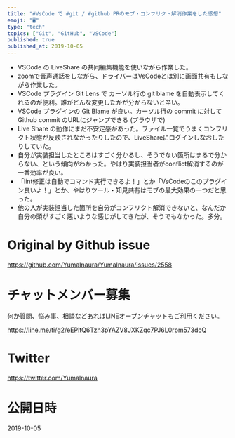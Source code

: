 ```yaml
---
title: "#VsCode で #git / #github PRのモブ・コンフリクト解消作業をした感想"
emoji: "🖥"
type: "tech"
topics: ["Git", "GitHub", "VSCode"]
published: true
published_at: 2019-10-05
---
```


- VSCode の LiveShare の共同編集機能を使いながら作業した。
- zoomで音声通話をしながら、ドライバーはVsCodeとは別に画面共有もしながら作業した。
- VSCode プラグイン Git Lens で カーソル行の git blame を自動表示してくれるのが便利。誰がどんな変更したかが分からないと辛い。
- VSCode プラグインの Git Blame が良い。カーソル行の commit に対して Github commit のURLにジャンプできる (ブラウザで)
- Live Share の動作にまだ不安定感があった。ファイル一覧でうまくコンフリクト状態が反映されなかったりしたので、LiveShareにログインしなおしたりしていた。 
- 自分が実装担当したところはすごく分かるし、そうでない箇所はまるで分からない、という傾向がわかった。やはり実装担当者がconflict解消するのが一番効率が良い。
- 「lint修正は自動でコマンド実行できるよ！」とか「VsCodeのこのプラグイン良いよ！」とか、やはりツール・知見共有はモブの最大効果の一つだと思った。
- 他の人が実装担当した箇所を自分がコンフリクト解消できないと、なんだか自分の頭がすごく悪いような感じがしてきたが、そうでもなかった。多分。

# Original by Github issue

https://github.com/YumaInaura/YumaInaura/issues/2558








<!-- Update From Qiita API -->

# チャットメンバー募集


何か質問、悩み事、相談などあればLINEオープンチャットもご利用ください。

https://line.me/ti/g2/eEPltQ6Tzh3pYAZV8JXKZqc7PJ6L0rpm573dcQ





# Twitter


https://twitter.com/YumaInaura


<!-- Update From Qiita API -->



# 公開日時

2019-10-05
